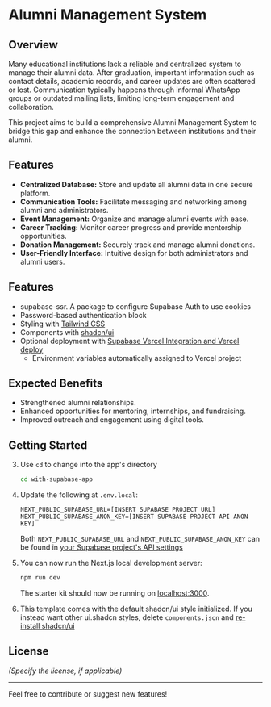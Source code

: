 # Alumni Management System

## Overview

Many educational institutions lack a reliable and centralized system to manage their alumni data. After graduation, important information such as contact details, academic records, and career updates are often scattered or lost. Communication typically happens through informal WhatsApp groups or outdated mailing lists, limiting long-term engagement and collaboration.

This project aims to build a comprehensive Alumni Management System to bridge this gap and enhance the connection between institutions and their alumni.

## Features

- **Centralized Database:** Store and update all alumni data in one secure platform.
- **Communication Tools:** Facilitate messaging and networking among alumni and administrators.
- **Event Management:** Organize and manage alumni events with ease.
- **Career Tracking:** Monitor career progress and provide mentorship opportunities.
- **Donation Management:** Securely track and manage alumni donations.
- **User-Friendly Interface:** Intuitive design for both administrators and alumni users.

## Features

- supabase-ssr. A package to configure Supabase Auth to use cookies
- Password-based authentication block
- Styling with [Tailwind CSS](https://tailwindcss.com)
- Components with [shadcn/ui](https://ui.shadcn.com/)
- Optional deployment with [Supabase Vercel Integration and Vercel deploy](#deploy-your-own)
  - Environment variables automatically assigned to Vercel project

## Expected Benefits

- Strengthened alumni relationships.
- Enhanced opportunities for mentoring, internships, and fundraising.
- Improved outreach and engagement using digital tools.

## Getting Started


3. Use `cd` to change into the app's directory

   ```bash
   cd with-supabase-app
   ```

4. Update the following at `.env.local`:

   ```
   NEXT_PUBLIC_SUPABASE_URL=[INSERT SUPABASE PROJECT URL]
   NEXT_PUBLIC_SUPABASE_ANON_KEY=[INSERT SUPABASE PROJECT API ANON KEY]
   ```

   Both `NEXT_PUBLIC_SUPABASE_URL` and `NEXT_PUBLIC_SUPABASE_ANON_KEY` can be found in [your Supabase project's API settings](https://supabase.com/dashboard/project/_?showConnect=true)

5. You can now run the Next.js local development server:

   ```bash
   npm run dev
   ```

   The starter kit should now be running on [localhost:3000](http://localhost:3000/).

6. This template comes with the default shadcn/ui style initialized. If you instead want other ui.shadcn styles, delete `components.json` and [re-install shadcn/ui](https://ui.shadcn.com/docs/installation/next)

## License

*(Specify the license, if applicable)*

---

Feel free to contribute or suggest new features!



